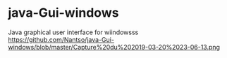 # java-Gui-windows
Java graphical user interface for wiindowsss
https://github.com/Nantso/java-Gui-windows/blob/master/Capture%20du%202019-03-20%2023-06-13.png
